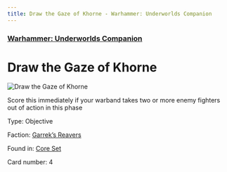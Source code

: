 ```yaml
---
title: Draw the Gaze of Khorne - Warhammer: Underworlds Companion
---
```


### [Warhammer: Underworlds Companion](https://guidokessels.github.io/wh-underworlds)

  

# Draw the Gaze of Khorne

![Draw the Gaze of Khorne](https://warhammerunderworlds.com/wp-content/uploads/sites/6/2017/12/004_ENG-Draw-the-Gaze-of-Khorne.png)

Score this immediately if your warband takes two or more enemy fighters out of action in this phase

Type: Objective

Faction: [Garrek’s Reavers](https://guidokessels.github.io/wh-underworlds/factions/garreks-reavers)

Found in: [Core Set](https://guidokessels.github.io/wh-underworlds/locations/core-set)

Card number: 4
